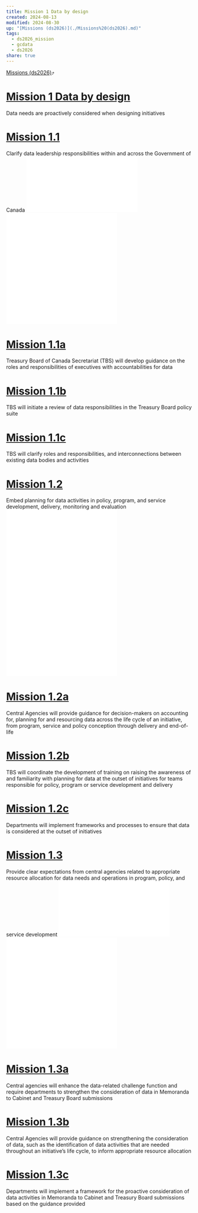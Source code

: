 ```yaml
---
title: Mission 1 Data by design
created: 2024-08-13
modified: 2024-08-30
up: "[Missions (ds2026)](./Missions%20(ds2026).md)"
tags:
  - ds2026_mission
  - gcdata
  - ds2026
share: true
---
```

[Missions (ds2026)](./Missions%20(ds2026).md)⤴️
# [Mission 1 Data by design](Mission%201%20Data%20by%20design.md)
Data needs are proactively considered when designing initiatives
# [Mission 1.1](Mission%201.1.md)
Clarify data leadership responsibilities within and across the Government of Canada
![Mission 1.1a > Mission 1.1a](Mission%201.1a.md#mission-11a)
![Mission 1.1b > Mission 1.1b](Mission%201.1b.md#mission-11b)
![Mission 1.1c > Mission 1.1c](Mission%201.1c.md#mission-11c)
# [Mission 1.1a](Mission%201.1a.md)

Treasury Board of Canada Secretariat (TBS) will develop guidance on the roles and responsibilities of executives with accountabilities for data
# [Mission 1.1b](Mission%201.1b.md)

TBS will initiate a review of data responsibilities in the Treasury Board policy suite
# [Mission 1.1c](Mission%201.1c.md)

TBS will clarify roles and responsibilities, and interconnections between existing data bodies and activities

# [Mission 1.2](Mission%201.2.md)
Embed planning for data activities in policy, program, and service development, delivery, monitoring and evaluation
![Mission 1.2a > Mission 1.2a](Mission%201.2a.md#mission-12a)
![Mission 1.2b > Mission 1.2b](Mission%201.2b.md#mission-12b)
![Mission 1.2c > Mission 1.2c](Mission%201.2c.md#mission-12c)
# [Mission 1.2a](Mission%201.2a.md)
Central Agencies will provide guidance for decision-makers on accounting for, planning for and resourcing data across the life cycle of an initiative, from program, service and policy conception through delivery and end-of-life
# [Mission 1.2b](Mission%201.2b.md)
TBS will coordinate the development of training on raising the awareness of and familiarity with planning for data at the outset of initiatives for teams responsible for policy, program or service development and delivery
# [Mission 1.2c](Mission%201.2c.md)
Departments will implement frameworks and processes to ensure that data is considered at the outset of initiatives

# [Mission 1.3](Mission%201.3.md)
Provide clear expectations from central agencies related to appropriate resource allocation for data needs and operations in program, policy, and service development
![Mission 1.3a > Mission 1.3a](Mission%201.3a.md#mission-13a)
![Mission 1.3b > Mission 1.3b](Mission%201.3b.md#mission-13b)
![Mission 1.3c > Mission 1.3c](Mission%201.3c.md#mission-13c)
# [Mission 1.3a](Mission%201.3a.md)
Central agencies will enhance the data-related challenge function and require departments to strengthen the consideration of data in Memoranda to Cabinet and Treasury Board submissions
# [Mission 1.3b](Mission%201.3b.md)
Central Agencies will provide guidance on strengthening the consideration of data, such as the identification of data activities that are needed throughout an initiative’s life cycle, to inform appropriate resource allocation
# [Mission 1.3c](Mission%201.3c.md)
Departments will implement a framework for the proactive consideration of data activities in Memoranda to Cabinet and Treasury Board submissions based on the guidance provided

